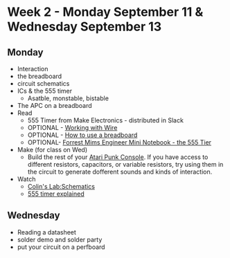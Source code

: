 # Week 2 - Monday September 11 & Wednesday September 13
## Monday
* Interaction
* the breadboard
* circuit schematics
* ICs & the 555 timer
  * Asatble, monstable, bistable
* The APC on a breadboard
* Read
  * 555 Timer from Make Electronics - distributed in Slack 
  * OPTIONAL - [Working with Wire](https://learn.sparkfun.com/tutorials/working-with-wire)
  * OPTIONAL - [How to use a breadboard](https://learn.sparkfun.com/tutorials/how-to-use-a-breadboard)
  * OPTIONAL- [Forrest Mims Engineer Mini Notebook - the 555 Tier](https://drive.google.com/file/d/1m3dOh7MKPkySFT6H7UyY9sOtodHpRk52/view?usp=sharing)
* Make (for class on Wed)
  * Build the rest of your [Atari Punk Console](apc.md). If you have access to different resistors, capacitors, or variable resistors, try using them in the circuit to generate dofferent sounds and kinds of interaction. 
* Watch
  * [Colin's Lab:Schematics](https://www.youtube.com/watch?v=9cps7Q_IrX0)
  * [555 timer explained](https://www.youtube.com/watch?v=qfWIjb48mjE)

## Wednesday
* Reading a datasheet
* solder demo and solder party
* put your circuit on a perfboard
